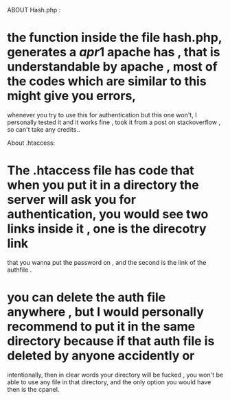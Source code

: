 ABOUT Hash.php : 

# the function inside the file hash.php, generates a $apr1$ apache has , that is understandable by apache , most of the codes which are similar to this might give you errors, 
whenever you try to use this for authentication but this one won't, I personally tested it and it works fine , took it from a post on stackoverflow , so can't take any credits..

About .htaccess:

# The .htaccess file has code that when you put it in a directory the server will ask you for authentication, you would see two links inside it , one is the direcotry link
that you wanna put the password on , and the second is the link of the authfile .

# you can delete the auth file anywhere , but I would personally recommend to put it in the same directory because if that auth file is deleted by anyone accidently or
intentionally, then in clear words your directory will be fucked , you won't be able to use any file in that directory, and the only option you would have then is the cpanel.
